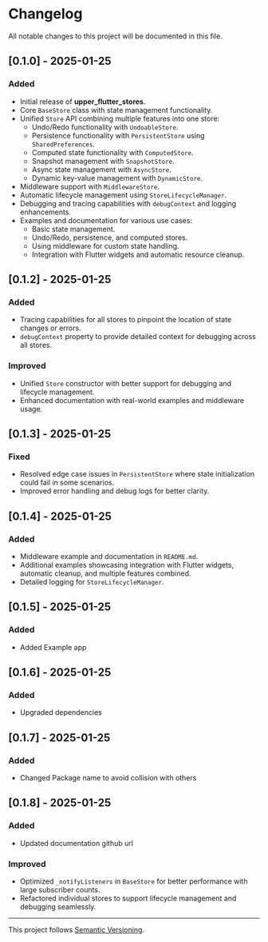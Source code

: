 # Changelog

All notable changes to this project will be documented in this file.

## [0.1.0] - 2025-01-25
### Added
- Initial release of **upper_flutter_stores**.
- Core `BaseStore` class with state management functionality.
- Unified `Store` API combining multiple features into one store:
  - Undo/Redo functionality with `UndoableStore`.
  - Persistence functionality with `PersistentStore` using `SharedPreferences`.
  - Computed state functionality with `ComputedStore`.
  - Snapshot management with `SnapshotStore`.
  - Async state management with `AsyncStore`.
  - Dynamic key-value management with `DynamicStore`.
- Middleware support with `MiddlewareStore`.
- Automatic lifecycle management using `StoreLifecycleManager`.
- Debugging and tracing capabilities with `debugContext` and logging enhancements.
- Examples and documentation for various use cases:
  - Basic state management.
  - Undo/Redo, persistence, and computed stores.
  - Using middleware for custom state handling.
  - Integration with Flutter widgets and automatic resource cleanup.

## [0.1.2] - 2025-01-25
### Added
- Tracing capabilities for all stores to pinpoint the location of state changes or errors.
- `debugContext` property to provide detailed context for debugging across all stores.

### Improved
- Unified `Store` constructor with better support for debugging and lifecycle management.
- Enhanced documentation with real-world examples and middleware usage.

## [0.1.3] - 2025-01-25
### Fixed
- Resolved edge case issues in `PersistentStore` where state initialization could fail in some scenarios.
- Improved error handling and debug logs for better clarity.

## [0.1.4] - 2025-01-25
### Added
- Middleware example and documentation in `README.md`.
- Additional examples showcasing integration with Flutter widgets, automatic cleanup, and multiple features combined.
- Detailed logging for `StoreLifecycleManager`.

## [0.1.5] - 2025-01-25
### Added
- Added Example app

## [0.1.6] - 2025-01-25
### Added
- Upgraded dependencies

## [0.1.7] - 2025-01-25
### Added
- Changed Package name to avoid collision with others

## [0.1.8] - 2025-01-25
### Added
- Updated documentation github url

### Improved
- Optimized `_notifyListeners` in `BaseStore` for better performance with large subscriber counts.
- Refactored individual stores to support lifecycle management and debugging seamlessly.

---

This project follows [Semantic Versioning](https://semver.org/).
